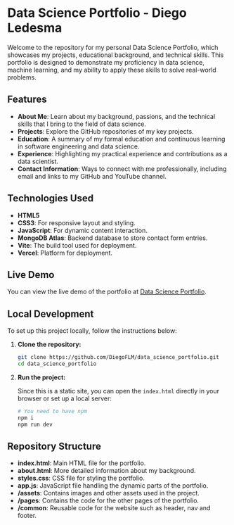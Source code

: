 # Data Science Portfolio - Diego Ledesma

Welcome to the repository for my personal Data Science Portfolio, which showcases my projects, educational background, and technical skills. This portfolio is designed to demonstrate my proficiency in data science, machine learning, and my ability to apply these skills to solve real-world problems.

## Features

- **About Me**: Learn about my background, passions, and the technical skills that I bring to the field of data science.
- **Projects**: Explore the GitHub repositories of my key projects.
- **Education**: A summary of my formal education and continuous learning in software engineering and data science.
- **Experience**: Highlighting my practical experience and contributions as a data scientist.
- **Contact Information**: Ways to connect with me professionally, including email and links to my GitHub and YouTube channel.

## Technologies Used

- **HTML5**
- **CSS3**: For responsive layout and styling.
- **JavaScript**: For dynamic content interaction.
- **MongoDB Atlas**: Backend database to store contact form entries.
- **Vite**: The build tool used for deployment.
- **Vercel**: Platform for deployment.

## Live Demo

You can view the live demo of the portfolio at [Data Science Portfolio](https://data-science-portfolio-livid.vercel.app/).

## Local Development

To set up this project locally, follow the instructions below:

1. **Clone the repository:**

    ```bash
    git clone https://github.com/DiegoFLM/data_science_portfolio.git
    cd data_science_portfolio
    ```

2. **Run the project:**
   
   Since this is a static site, you can open the `index.html` directly in your browser or set up a local server:

   ```bash
   # You need to have npm
   npm i
   npm run dev
   ```



   
## Repository Structure

- **index.html**: Main HTML file for the portfolio.
- **about.html**: More detailed information about my background.
- **styles.css**: CSS file for styling the portfolio.
- **app.js**: JavaScript file handling the dynamic parts of the portfolio.
- **/assets**: Contains images and other assets used in the project.
- **/pages**: Contains the code for the other pages of the portfolio.
- **/common**: Reusable code for the website such as header, nav and footer. 
